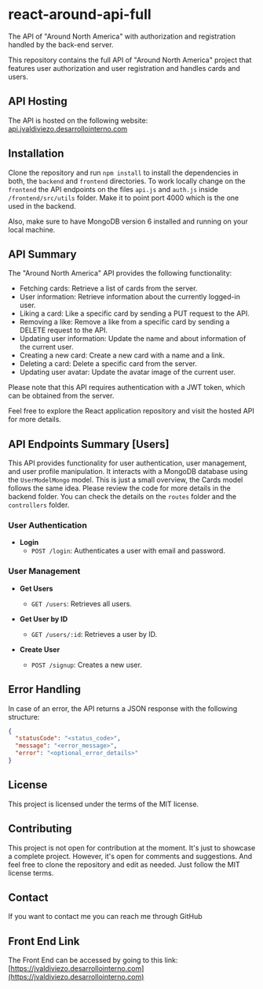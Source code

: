 # react-around-api-full
The API of "Around North America" with authorization and registration handled by the back-end server.

This repository contains the full API of "Around North America" project that features user authorization and user registration and handles cards and users.

## API Hosting
The API is hosted on the following website: [api.jvaldiviezo.desarrollointerno.com](https://api.jvaldiviezo.desarrollointerno.com)

## Installation
Clone the repository and run `npm install` to install the dependencies in both, the `backend` and `frontend` directories.
To work locally change on the `frontend` the API endpoints on the files `api.js` and `auth.js` inside `/frontend/src/utils` folder.
Make it to point port 4000 which is the one used in the backend. 

Also, make sure to have MongoDB version 6 installed and running on your local machine.

## API Summary
The "Around North America" API provides the following functionality:

- Fetching cards: Retrieve a list of cards from the server.
- User information: Retrieve information about the currently logged-in user.
- Liking a card: Like a specific card by sending a PUT request to the API.
- Removing a like: Remove a like from a specific card by sending a DELETE request to the API.
- Updating user information: Update the name and about information of the current user.
- Creating a new card: Create a new card with a name and a link.
- Deleting a card: Delete a specific card from the server.
- Updating user avatar: Update the avatar image of the current user.

Please note that this API requires authentication with a JWT token, which can be obtained from the server.

Feel free to explore the React application repository and visit the hosted API for more details.

## API Endpoints Summary [Users]

This API provides functionality for user authentication, user management, and user profile manipulation. It interacts with a MongoDB database using the `UserModelMongo` model.
This is just a small overview, the Cards model follows the same idea.
Please review the code for more details in the backend folder. You can check the details on the `routes` folder and the `controllers` folder.

### User Authentication

- **Login**
  - `POST /login`: Authenticates a user with email and password.

### User Management

- **Get Users**
  - `GET /users`: Retrieves all users.

- **Get User by ID**
  - `GET /users/:id`: Retrieves a user by ID.

- **Create User**
  - `POST /signup`: Creates a new user.


## Error Handling

In case of an error, the API returns a JSON response with the following structure:

```json
{
  "statusCode": "<status_code>",
  "message": "<error_message>",
  "error": "<optional_error_details>"
}
```

## License
This project is licensed under the terms of the MIT license.

## Contributing
This project is not open for contribution at the moment. It's just to showcase a complete project.
However, it's open for comments and suggestions. And feel free to clone the repository and edit as needed.
Just follow the MIT license terms.

## Contact
If you want to contact me you can reach me through GitHub

## Front End Link
The Front End can be accessed by going to this link:
[https://jvaldiviezo.desarrollointerno.com](https://jvaldiviezo.desarrollointerno.com)